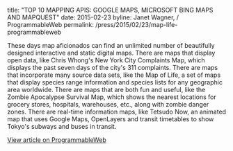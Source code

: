 title: "TOP 10 MAPPING APIS: GOOGLE MAPS, MICROSOFT BING MAPS AND MAPQUEST"
date: 2015-02-23
byline: Janet Wagner, / ProgrammableWeb
permalink: /press/2015/02/23/map-life-programmableweb


These days map aficionados can find an unlimited number of beautifully designed interactive and static digital maps. There are maps that display open data, like Chris Whong's New York City Complaints Map, which displays the past seven days of the city's 311 complaints. There are maps that incorporate many source data sets, like the Map of Life, a set of maps that display species range information and species lists for any geographic area worldwide. There are maps that are both fun and useful, like the Zombie Apocalypse Survival Map, which shows the nearest locations for grocery stores, hospitals, warehouses, etc., along with zombie danger zones. There are real-time information maps, like Tetsudo Now, an animated map that uses Google Maps, OpenLayers and transit timetables to show Tokyo's subways and buses in transit.

[View article on ProgrammableWeb](http://www.programmableweb.com/news/top-10-mapping-apis-google-maps-microsoft-bing-maps-and-mapquest/analysis/2015/02/23)
